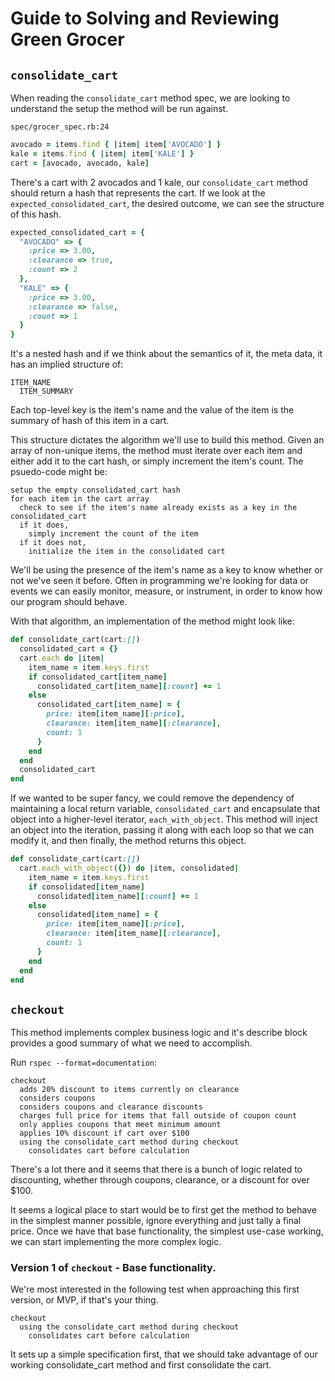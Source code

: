 # Guide to Solving and Reviewing Green Grocer

## `consolidate_cart`

When reading the `consolidate_cart` method spec, we are looking to understand the setup the method will be run against.

`spec/grocer_spec.rb:24`

```ruby
avocado = items.find { |item| item['AVOCADO'] }
kale = items.find { |item| item['KALE'] }
cart = [avocado, avocado, kale]
```

There's a cart with 2 avocados and 1 kale, our `consolidate_cart` method should return a hash that represents the cart. If we look at the `expected_consolidated_cart`, the desired outcome, we can see the structure of this hash.

```ruby
expected_consolidated_cart = {
  "AVOCADO" => {
    :price => 3.00,
    :clearance => true,
    :count => 2
  },
  "KALE" => {
    :price => 3.00,
    :clearance => false,
    :count => 1
  }
}
```

It's a nested hash and if we think about the semantics of it, the meta data, it has an implied structure of:

```
ITEM_NAME
  ITEM_SUMMARY
```

Each top-level key is the item's name and the value of the item is the summary of hash of this item in a cart.

This structure dictates the algorithm we'll use to build this method. Given an array of non-unique items, the method must iterate over each item and either add it to the cart hash, or simply increment the item's count. The psuedo-code might be:

```
setup the empty consolidated_cart hash
for each item in the cart array
  check to see if the item's name already exists as a key in the consolidated_cart
  if it does,
    simply increment the count of the item
  if it does not,
    initialize the item in the consolidated cart
```

We'll be using the presence of the item's name as a key to know whether or not we've seen it before. Often in programming we're looking for data or events we can easily monitor, measure, or instrument, in order to know how our program should behave.

With that algorithm, an implementation of the method might look like:

```ruby
def consolidate_cart(cart:[])
  consolidated_cart = {}
  cart.each do |item|
    item_name = item.keys.first
    if consolidated_cart[item_name]
      consolidated_cart[item_name][:count] += 1
    else
      consolidated_cart[item_name] = {
        price: item[item_name][:price],
        clearance: item[item_name][:clearance],
        count: 1
      }
    end
  end
  consolidated_cart
end
```

If we wanted to be super fancy, we could remove the dependency of maintaining a local return variable, `consolidated_cart` and encapsulate that object into a higher-level iterator, `each_with_object`. This method will inject an object into the iteration, passing it along with each loop so that we can modify it, and then finally, the method returns this object.

```ruby
def consolidate_cart(cart:[])
  cart.each_with_object({}) do |item, consolidated|
    item_name = item.keys.first
    if consolidated[item_name]
      consolidated[item_name][:count] += 1
    else
      consolidated[item_name] = {
        price: item[item_name][:price],
        clearance: item[item_name][:clearance],
        count: 1
      }
    end
  end
end
```

## `checkout`

This method implements complex business logic and it's describe block provides a good summary of what we need to accomplish.

Run `rspec --format=documentation`:
```
checkout
  adds 20% discount to items currently on clearance
  considers coupons
  considers coupons and clearance discounts
  charges full price for items that fall outside of coupon count
  only applies coupons that meet minimum amount
  applies 10% discount if cart over $100
  using the consolidate_cart method during checkout
    consolidates cart before calculation
```

There's a lot there and it seems that there is a bunch of logic related to discounting, whether through coupons, clearance, or a discount for over $100.

It seems a logical place to start would be to first get the method to behave in the simplest manner possible, ignore everything and just tally a final price. Once we have that base functionality, the simplest use-case working, we can start implementing the more complex logic.

### Version 1 of `checkout` - Base functionality.

We're most interested in the following test when approaching this first version, or MVP, if that's your thing.

```
checkout
  using the consolidate_cart method during checkout
    consolidates cart before calculation
```

It sets up a simple specification first, that we should take advantage of our working consolidate_cart method and first consolidate the cart.


